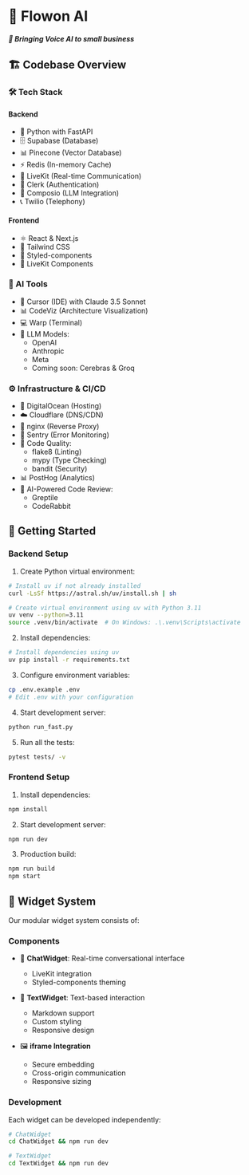 # 🌊 Flowon AI
##### 🔄 Bringing Voice AI to small business

## 🏗️ Codebase Overview
### 🛠️ Tech Stack
#### Backend
- 🐍 Python with FastAPI
- 🗄️ Supabase (Database)
- 📊 Pinecone (Vector Database)
- ⚡ Redis (In-memory Cache)
- 🎥 LiveKit (Real-time Communication)
- 🔐 Clerk (Authentication)
- 🔌 Composio (LLM Integration)
- 📞 Twilio (Telephony)

#### Frontend
- ⚛️ React & Next.js
- 🎨 Tailwind CSS
- 💅 Styled-components
- 🔄 LiveKit Components

### 🤖 AI Tools
- 📝 Cursor (IDE) with Claude 3.5 Sonnet
- 📊 CodeViz (Architecture Visualization)
- 💻 Warp (Terminal)
- 🧠 LLM Models:
  - OpenAI
  - Anthropic
  - Meta
  - Coming soon: Cerebras & Groq

### ⚙️ Infrastructure & CI/CD
- 🌊 DigitalOcean (Hosting)
- ☁️ Cloudflare (DNS/CDN)
- 🔄 nginx (Reverse Proxy)
- 🚨 Sentry (Error Monitoring)
- 🧹 Code Quality:
  - flake8 (Linting)
  - mypy (Type Checking)
  - bandit (Security)
- 📊 PostHog (Analytics)
- 🤖 AI-Powered Code Review:
  - Greptile
  - CodeRabbit

## 🚀 Getting Started

### Backend Setup
1. Create Python virtual environment:
```bash
# Install uv if not already installed
curl -LsSf https://astral.sh/uv/install.sh | sh

# Create virtual environment using uv with Python 3.11
uv venv --python=3.11
source .venv/bin/activate  # On Windows: .\.venv\Scripts\activate
```

2. Install dependencies:
```bash
# Install dependencies using uv
uv pip install -r requirements.txt
```

3. Configure environment variables:
```bash
cp .env.example .env
# Edit .env with your configuration
```

4. Start development server:
```bash
python run_fast.py
```

5. Run all the tests:
```bash
pytest tests/ -v
```

### Frontend Setup
1. Install dependencies:
```bash
npm install
```

2. Start development server:
```bash
npm run dev
```

3. Production build:
```bash
npm run build
npm start
```

## 🔌 Widget System
Our modular widget system consists of:

### Components
- 💬 **ChatWidget**: Real-time conversational interface
  - LiveKit integration
  - Styled-components theming

- 📝 **TextWidget**: Text-based interaction
  - Markdown support
  - Custom styling
  - Responsive design

- 🖼️ **iframe Integration**
  - Secure embedding
  - Cross-origin communication
  - Responsive sizing

### Development
Each widget can be developed independently:
```bash
# ChatWidget
cd ChatWidget && npm run dev

# TextWidget
cd TextWidget && npm run dev
```
